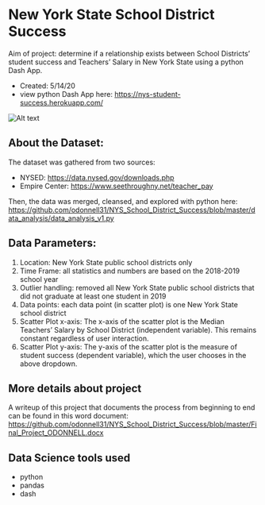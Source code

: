 # New York State School District Success
Aim of project: determine if a relationship exists between School Districts’ student success and Teachers’ Salary in New York State using a python Dash App.
- Created: 5/14/20
- view python Dash App here: https://nys-student-success.herokuapp.com/

![Alt text](data/img/example_picture.PNG)

## About the Dataset:
The dataset was gathered from two sources:
- NYSED: https://data.nysed.gov/downloads.php
- Empire Center: https://www.seethroughny.net/teacher_pay

Then, the data was merged, cleansed, and explored with python here: https://github.com/odonnell31/NYS_School_District_Success/blob/master/data_analysis/data_analysis_v1.py

## Data Parameters:
1.	Location: New York State public school districts only
2.	Time Frame: all statistics and numbers are based on the 2018-2019 school year
3.	Outlier handling: removed all New York State public school districts that did not graduate at least one student in 2019
4.	Data points: each data point (in scatter plot) is one New York State school district
5.	Scatter Plot x-axis: The x-axis of the scatter plot is the Median Teachers’ Salary by School District (independent variable). This remains constant regardless of user interaction.
6.	Scatter Plot y-axis: The y-axis of the scatter plot is the measure of student success (dependent variable), which the user chooses in the above dropdown.

## More details about project
A writeup of this project that documents the process from beginning to end can be found in this word document: https://github.com/odonnell31/NYS_School_District_Success/blob/master/Final_Project_ODONNELL.docx

## Data Science tools used
- python
- pandas
- dash

